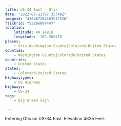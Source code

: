```yaml
---
title: US-34 East - Otis
date: "2022-07-11T07:35:49Z"
imageid: "416467284563917526"
flickrid: "52266097447"
location:
    latitude: 40.14918
    longitude: -102.968458
places:
    - Otis|Washington County|Colorado|United States
counties:
    - Washington County|Colorado|United States
countries:
    - United States
states:
    - Colorado|United States
highwaytypes:
    - US Highway
highways:
    - US-34
tags:
    - Big Green Sign

---
```

Entering Otis on US-34 East.  Elevation 4335 Feet.